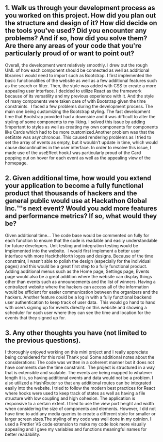 ## 1. Walk us through your development process as you worked on this project. How did you plan out the structure and design of it? How did decide on the tools you've used? Did you encounter any problems? And if so, how did you solve them? Are there any areas of your code that you're particularly proud of or want to point out?

Overall, the development went relatively smoothly. I drew out the rough UML of how each component should be connected as well as additional libraries I would need to import such as Bootstrap. 
I first implemented the basic functionalities of the website as well as a few additional features such as the search or filter. Then, the style was added with CSS to create a more appealing user interface. 
I decided to utilize React as the framework because of its versatility and my previous experience with it. And the style of many components were taken care of with Bootstrap given the time constraints. 
I faced a few problems during the development process. The main one being customizing the Bootstrap styling. The fast development time that Bootstrap provided had a downside and it was difficult to alter the styling of some components to my liking. 
I solved this issue by adding !important to styles as well as creating my own components for components like Cards which had to be more customized.Another problem was that the setState was asynchronous. This caused rendering problems as I tried to set the array of events as empty, but it wouldn’t update in time, which would cause discontinuities in the user interface.
In order to resolve this issue, I made use of the useEffect hook.I was particularly proud of the Card popping out on hover for each event as well as the appealing view of the homepage.

## 2. Given additional time, how would you extend your application to become a fully functional product that thousands of hackers and the general public would use at Hackathon Global Inc.™'s next event? Would you add more features and performance metrics? If so, what would they be?

Given additional time…
The code base would be commented on fully for each function to ensure that the code is readable and easily understandable for future developers.
Unit testing and integration testing would be implemented into the website. 
I would first implement a better user interface with more HacktheNorth logos and designs. Because of the time constraint, I wasn’t able to polish the design (especially for the individual pages) and this would be a great first step to a fully functional product. 
Adding additional menus such as the Home page, Settings page, Events page would also be a great addition where the website can display things other than events such as announcements and the list of winners. Having a centralized website where the hackers can access all of the information would be efficient for easier communication between the organizers and the hackers.
Another feature could be a log in with a fully functional backend user authentication to keep track of user data. 
This would go hand to hand with users signing up for events directly on this website and showing a scheduler for each user where they can see the time and location for the events that they signed up for.

## 3. Any other thoughts you have (not limited to the previous questions).

I thoroughly enjoyed working on this mini project and I really appreciate being considered for this role! Thank you!
Some additional notes about the considerations:
The code was written in a coherent manner but it does not have comments due the time constraint. 
The project is structured in a way that is extensible and scalable. The events are being mapped to whatever length it is, so having additional events and data would not be a problem. I also utilized a HashRouter so that any additional routes can be integrated easily into the website.
I tried to follow the modern best practices for React where hooks were used to keep track of states as well as having a file structure with low coupling and high cohesion.
The application is responsive to a certain extent. I tried to use the view port height and width when considering the size of components and elements. However, I did not have time to add any media queries to create a different style for smaller or larger screen sizes.The styling of my code was well done in my opinion. I used a Prettier VS code extension to make my code look more visually appealing and I gave my variables and functions meaningful names for better readability.
